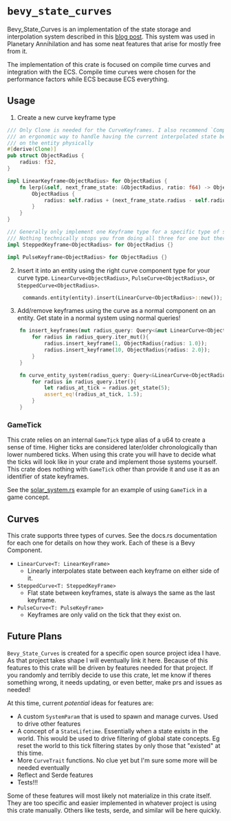 # `bevy_state_curves`

Bevy_State_Curves is an implementation of the state storage and interpolation system described in this [blog post](https://www.forrestthewoods.com/blog/tech_of_planetary_annihilation_chrono_cam/). This system was used in Planetary Annihilation and has some neat features that arise for mostly free from it.

The implementation of this crate is focused on compile time curves and integration with the ECS. Compile time curves were chosen for the performance factors while ECS because ECS everything.

## Usage

1. Create a new curve keyframe type

```rust
/// Only Clone is needed for the CurveKeyframes. I also recommend `Component` as it is 
/// an ergonomic way to handle having the current interpolated state be the state thats 
/// on the entity physically
#[derive(Clone)]
pub struct ObjectRadius {
    radius: f32,
}

impl LinearKeyframe<ObjectRadius> for ObjectRadius {
    fn lerp(&self, next_frame_state: &ObjectRadius, ratio: f64) -> ObjectRadius {
        ObjectRadius {
            radius: self.radius + (next_frame_state.radius - self.radius) * ratio as f32,
        }
    }
}

/// Generally only implement one Keyframe type for a specific type of state. 
/// Nothing technically stops you from doing all three for one but theres absolutely no reason to do that.
impl SteppedKeyframe<ObjectRadius> for ObjectRadius {}

impl PulseKeyframe<ObjectRadius> for ObjectRadius {}

```

2. Insert it into an entity using the right curve component type for your curve type. `LinearCurve<ObjectRadius>`, `PulseCurve<ObjectRadius>`, or `SteppedCurve<ObjectRadius>`.

```rust
     commands.entity(entity).insert(LinearCurve<ObjectRadius>::new());
```

3. Add/remove keyframes using the curve as a normal component on an entity. Get state in a normal system using normal queries!

```rust
    fn insert_keyframes(mut radius_query: Query<&mut LinearCurve<ObjectRadius>){
        for radius in radius_query.iter_mut(){
            radius.insert_keyframe(1, ObjectRadius{radius: 1.0});
            radius.insert_keyframe(10, ObjectRadius{radius: 2.0});
        }
    }

    fn curve_entity_system(radius_query: Query<&LinearCurve<ObjectRadius>){
        for radius in radius_query.iter(){
            let radius_at_tick = radius.get_state(5);
            assert_eq!(radius_at_tick, 1.5);
        }
    }
```

### GameTick

This crate relies on an internal `GameTick` type alias of a u64 to create a sense of time. Higher ticks are considered later/older chronologically than lower numbered ticks. When using this crate you will have to decide what the ticks will look like in your crate and implement those systems yourself. This crate does nothing with `GameTick` other than provide it and use it as an identifier of state keyframes.

See the [solar_system.rs](https://github.com/NoahShomette/bevy_state_curves/blob/main/crates/bevy_state_curves/examples/solar_system.rs) example for an example of using `GameTick` in a game concept.

## Curves

This crate supports three types of curves. See the docs.rs documentation for each one for details on how they work. Each of these is a Bevy Component.

- `LinearCurve<T: LinearKeyFrame>`
  - Linearly interpolates state between each keyframe on either side of it.
- `SteppedCurve<T: SteppedKeyFrame>`
  - Flat state between keyframes, state is always the same as the last keyframe.
- `PulseCurve<T: PulseKeyFrame>`
  - Keyframes are only valid on the tick that they exist on.

## Future Plans

`Bevy_State_Curves` is created for a specific open source project idea I have. As that project takes shape I will eventually link it here. Because of this features to this crate will be driven by features needed for that project. If you randomly and terribly decide to use this crate, let me know if theres something wrong, it needs updating, or even better, make prs and issues as needed!

At this time, current _potential_ ideas for features are:

- A custom `SystemParam` that is used to spawn and manage curves. Used to drive other features
- A concept of a `StateLifetime`. Essentially when a state exists in the world. This would be used to drive filtering of global state concepts. Eg reset the world to this tick filtering states by only those that "existed" at this time.
- More `CurveTrait` functions. No clue yet but I'm sure some more will be needed eventually
- Reflect and Serde features
- Tests!!!

Some of these features will most likely not materialize in this crate itself. They are too specific and easier implemented in whatever project is using this crate manually. Others like tests, serde, and similar will be here quickly.
